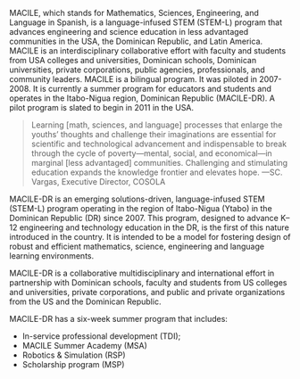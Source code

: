 MACILE, which stands for Mathematics, Sciences, Engineering, and Language in Spanish, is a language-infused STEM (STEM-L) program that advances engineering and science education in less advantaged communities in the USA, the Dominican Republic, and Latin America.
MACILE is an interdisciplinary collaborative effort with faculty and students from USA colleges and universities, Dominican schools, Dominican universities, private corporations, public agencies, professionals, and community leaders. MACILE is a bilingual program. It was piloted in 2007-2008. It is currently a summer program for educators and students and operates in the Itabo-Nigua region, Dominican Republic (MACILE-DR). A pilot program is slated to begin in 2011 in the USA. 

> Learning [math, sciences, and language] processes that enlarge the youths’ thoughts and challenge their imaginations are essential for scientific and technological advancement and indispensable to break through the cycle of poverty—mental, social, and economical—in marginal [less advantaged] communities. Challenging and stimulating education expands the knowledge frontier and elevates hope. 
—SC. Vargas, Executive Director, COSOLA

MACILE-DR is an emerging solutions-driven, language-infused STEM (STEM-L) program operating in the region of Itabo-Nigua (Ytabo) in the Dominican Republic (DR) since 2007. This program, designed to advance K–12 engineering and technology education in the DR, is the first of this nature introduced in the country. It is intended to be a model for fostering design of robust and efficient mathematics, science, engineering and language learning environments.

MACILE-DR is a collaborative multidisciplinary and international effort in partnership with Dominican schools, faculty and students from US colleges and universities, private corporations, and public and private organizations from the US and the Dominican Republic.

MACILE-DR has a six-week summer program that includes:

* In-service professional development (TDI);
* MACILE Summer Academy (MSA)
* Robotics & Simulation (RSP)
* Scholarship program (MSP)
